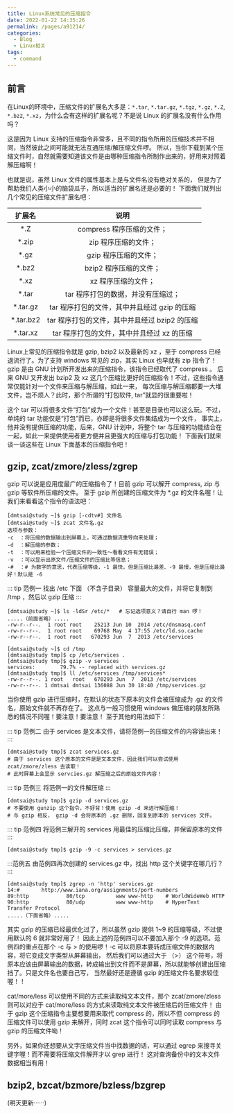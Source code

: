 ```yaml
---
title: Linux系统常见的压缩指令
date: 2022-01-22 14:35:26
permalink: /pages/a91214/
categories:
  - Blog
  - Linux相关
tags:
  - command
---
```


## 前言

在Linux的环境中，压缩文件的扩展名大多是：`*.tar`, `*.tar.gz`, `*.tgz`, `*.gz`, `*.Z`, `*.bz2`, `*.xz`，为什么会有这样的扩展名呢？不是说 Linux 的扩展名没有什么作用吗？

这是因为 Linux 支持的压缩指令非常多，且不同的指令所用的压缩技术并不相同，当然彼此之间可能就无法互通压缩/解压缩文件啰。 所以，当你下载到某个压缩文件时，自然就需要知道该文件是由哪种压缩指令所制作出来的，好用来对照着解压缩啊！

也就是说，虽然 Linux 文件的属性基本上是与文件名没有绝对关系的， 但是为了帮助我们人类小小的脑袋瓜子，所以适当的扩展名还是必要的！ 下面我们就列出几个常见的压缩文件扩展名吧：

| 扩展名  | 说明  |
|:---:|:---:|
|  *.Z  | compress 程序压缩的文件；  |
|  *.zip  |  zip 程序压缩的文件； |
|  *.gz |  gzip 程序压缩的文件； |
|  *.bz2 |  bzip2 程序压缩的文件； |
|  *.xz  |  xz 程序压缩的文件； |
|  *.tar |  tar 程序打包的数据，并没有压缩过； |
|  *.tar.gz |  tar 程序打包的文件，其中并且经过 gzip 的压缩 |
|  *.tar.bz2 | tar 程序打包的文件，其中并且经过 bzip2 的压缩  |
|  *.tar.xz |  tar 程序打包的文件，其中并且经过 xz 的压缩 |

Linux上常见的压缩指令就是 gzip, bzip2 以及最新的 xz ，至于 compress 已经退流行了。为了支持 windows 常见的 zip，其实 Linux 也早就有 zip 指令了！ gzip 是由 GNU 计划所开发出来的压缩指令，该指令已经取代了 compress 。 后来 GNU 又开发出 bzip2 及 xz 这几个压缩比更好的压缩指令！不过，这些指令通常仅能针对一个文件来压缩与解压缩，如此一来， 每次压缩与解压缩都要一大堆文件，岂不烦人？此时，那个所谓的“打包软件, tar”就显的很重要啦！

这个 tar 可以将很多文件“打包”成为一个文件！甚至是目录也可以这么玩。不过，单纯的 tar 功能仅是“打包”而已，亦即是将很多文件集结成为一个文件， 事实上，他并没有提供压缩的功能，后来，GNU 计划中，将整个 tar 与压缩的功能结合在一起，如此一来提供使用者更方便并且更强大的压缩与打包功能！ 下面我们就来谈一谈这些在 Linux 下面基本的压缩指令吧！        
      
## gzip, zcat/zmore/zless/zgrep        
       
gzip 可以说是应用度最广的压缩指令了！目前 gzip 可以解开 compress, zip 与 gzip 等软件所压缩的文件。 至于 gzip 所创建的压缩文件为 *.gz 的文件名喔！让我们来看看这个指令的语法吧：       
      
``` shell
[dmtsai@study ~]$ gzip [-cdtv#] 文件名
[dmtsai@study ~]$ zcat 文件名.gz
选项与参数：
-c  ：将压缩的数据输出到屏幕上，可通过数据流重导向来处理；
-d  ：解压缩的参数；
-t  ：可以用来检验一个压缩文件的一致性～看看文件有无错误；
-v  ：可以显示出原文件/压缩文件的压缩比等信息；
-#  ：# 为数字的意思，代表压缩等级，-1 最快，但是压缩比最差、-9 最慢，但是压缩比最好！默认是 -6
```

::: tip 范例一
找出 /etc 下面 （不含子目录） 容量最大的文件，并将它复制到 /tmp ，然后以 gzip 压缩
:::

``` shell
[dmtsai@study ~]$ ls -ldSr /etc/*   # 忘记选项意义？请自行 man 啰！
.....（前面省略）.....
-rw-r--r--.  1 root root    25213 Jun 10  2014 /etc/dnsmasq.conf
-rw-r--r--.  1 root root    69768 May  4 17:55 /etc/ld.so.cache
-rw-r--r--.  1 root root   670293 Jun  7  2013 /etc/services

[dmtsai@study ~]$ cd /tmp 
[dmtsai@study tmp]$ cp /etc/services .
[dmtsai@study tmp]$ gzip -v services
services:        79.7% -- replaced with services.gz
[dmtsai@study tmp]$ ll /etc/services /tmp/services*
-rw-r--r--. 1 root   root   670293 Jun  7  2013 /etc/services
-rw-r--r--. 1 dmtsai dmtsai 136088 Jun 30 18:40 /tmp/services.gz

```
   
当你使用 gzip 进行压缩时，在默认的状态下原本的文件会被压缩成为 .gz 的文件名，原始文件就不再存在了。 这点与一般习惯使用 windows 做压缩的朋友所熟悉的情况不同喔！要注意！要注意！ 至于其他的用法如下：    


::: tip 范例二
由于 services 是文本文件，请将范例一的压缩文件的内容读出来！
:::

``` shell 
[dmtsai@study tmp]$ zcat services.gz
# 由于 services 这个原本的文件是是文本文件，因此我们可以尝试使用 zcat/zmore/zless 去读取！
# 此时屏幕上会显示 servcies.gz 解压缩之后的原始文件内容！
```

::: tip 范例三
将范例一的文件解压缩
:::

``` shell 
[dmtsai@study tmp]$ gzip -d services.gz
# 不要使用 gunzip 这个指令，不好背！使用 gzip -d 来进行解压缩！
# 与 gzip 相反， gzip -d 会将原本的 .gz 删除，回复到原本的 services 文件。
```
::: tip 范例四
将范例三解开的 services 用最佳的压缩比压缩，并保留原本的文件
:::

``` shell
[dmtsai@study tmp]$ gzip -9 -c services > services.gz
```
:::范例五
由范例四再次创建的 services.gz 中，找出 http 这个关键字在哪几行？
:::

``` shell 
[dmtsai@study tmp]$ zgrep -n 'http' services.gz
14:#       http://www.iana.org/assignments/port-numbers
89:http            80/tcp          www www-http    # WorldWideWeb HTTP
90:http            80/udp          www www-http    # HyperText Transfer Protocol
.....（下面省略）.....
```
其实 gzip 的压缩已经最优化过了，所以虽然 gzip 提供 1~9 的压缩等级，不过使用默认的 6 就非常好用了！ 因此上述的范例四可以不要加入那个 -9 的选项。范例四的重点在那个 -c 与 > 的使用啰！-c 可以将原本要转成压缩文件的数据内容，将它变成文字类型从屏幕输出， 然后我们可以通过大于 （>） 这个符号，将原本应该由屏幕输出的数据，转成输出到文件而不是屏幕，所以就能够创建出压缩挡了。只是文件名也要自己写， 当然最好还是遵循 gzip 的压缩文件名要求较佳喔！！

cat/more/less 可以使用不同的方式来读取纯文本文件，那个 zcat/zmore/zless 则可以对应于 cat/more/less 的方式来读取纯文本文件被压缩后的压缩文件！ 由于 gzip 这个压缩指令主要想要用来取代 compress 的，所以不但 compress 的压缩文件可以使用 gzip 来解开，同时 zcat 这个指令可以同时读取 compress 与 gzip 的压缩文件呦！

另外，如果你还想要从文字压缩文件当中找数据的话，可以通过 egrep 来搜寻关键字喔！而不需要将压缩文件解开才以 grep 进行！ 这对查询备份中的文本文件数据相当有用！


## bzip2, bzcat/bzmore/bzless/bzgrep

(明天更新······)